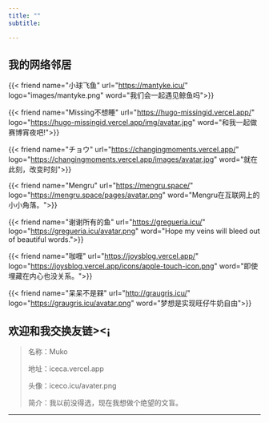 ```yaml
---
title: ""
subtitle:

---
```


## 我的网络邻居

{{< friend name="小球飞鱼" url="https://mantyke.icu/" logo="images/mantyke.png" word="我们会一起遇见鲸鱼吗">}}

{{< friend name="Missing不想睡" url="https://hugo-missingid.vercel.app/" logo="https://hugo-missingid.vercel.app/img/avatar.jpg" word="和我一起做赛博宵夜吧!">}}

{{< friend name="チョウ" url="https://changingmoments.vercel.app/" logo="https://changingmoments.vercel.app/images/avatar.jpg" word="就在此刻，改变时刻">}}

{{< friend name="Mengru" url="https://mengru.space/" logo="https://mengru.space/pages/avatar.png" word="Mengru在互联网上的小小角落。">}}

{{< friend name="谢谢所有的鱼" url="https://gregueria.icu/" logo="https://gregueria.icu/avatar.png" word="Hope my veins will bleed out of beautiful words.">}}

{{< friend name="咖喱" url="https://joysblog.vercel.app/" logo="https://joysblog.vercel.app/icons/apple-touch-icon.png" word="即使埋藏在内心也没关系。">}}

{{< friend name="呆呆不是槑" url="http://graugris.icu/" logo="https://graugris.icu/avatar.png" word="梦想是实现旺仔牛奶自由">}}

## 欢迎和我交换友链><¡
> 名称：Muko
>
> 地址：iceca.vercel.app
>
> 头像：iceco.icu/avater.png
>
> 简介：我以前没得选，现在我想做个绝望的文盲。

---